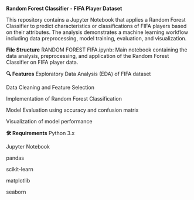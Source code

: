 **Random Forest Classifier - FIFA Player Dataset**

This repository contains a Jupyter Notebook that applies a Random Forest Classifier to predict characteristics or classifications of FIFA players based on their attributes. The analysis demonstrates a machine learning workflow including data preprocessing, model training, evaluation, and visualization.

**File Structure**
RANDOM FOREST FIFA.ipynb: Main notebook containing the data analysis, preprocessing, and application of the Random Forest Classifier on FIFA player data.

**🔍 Features**
Exploratory Data Analysis (EDA) of FIFA dataset

Data Cleaning and Feature Selection

Implementation of Random Forest Classification

Model Evaluation using accuracy and confusion matrix

Visualization of model performance

**🛠️ Requirements**
Python 3.x

Jupyter Notebook

pandas

scikit-learn

matplotlib

seaborn

